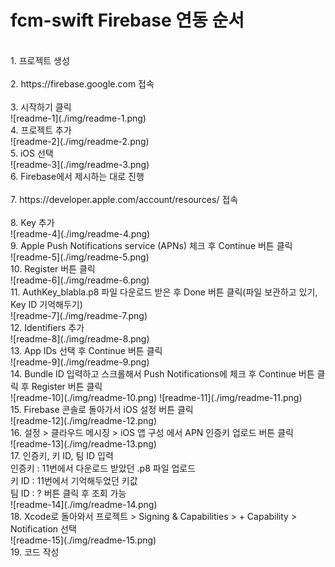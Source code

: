 # fcm-swift Firebase 연동 순서
<br>
1. 프로젝트 생성<br>
<br>
2. https://firebase.google.com 접속<br>
<br>
3. 시작하기 클릭<br>
![readme-1](./img/readme-1.png)
<br>
4. 프로젝트 추가<br>
![readme-2](./img/readme-2.png)
<br>
5. iOS 선택<br>
![readme-3](./img/readme-3.png)
<br>
6. Firebase에서 제시하는 대로 진행<br>
<br>
7. https://developer.apple.com/account/resources/ 접속<br>
<br>
8. Key 추가<br>
![readme-4](./img/readme-4.png)
<br>
9. Apple Push Notifications service (APNs) 체크 후 Continue 버튼 클릭<br>
![readme-5](./img/readme-5.png)
<br>
10. Register 버튼 클릭<br>
![readme-6](./img/readme-6.png)
<br>
11. AuthKey_blabla.p8 파일 다운로드 받은 후 Done 버튼 클릭(파일 보관하고 있기, Key ID 기억해두기)<br>
![readme-7](./img/readme-7.png)
<br>
12. Identifiers 추가<br>
![readme-8](./img/readme-8.png)
<br>
13. App IDs 선택 후 Continue 버튼 클릭<br>
![readme-9](./img/readme-9.png)
<br>
14. Bundle ID 입력하고 스크롤해서 Push Notifications에 체크 후 Continue 버튼 클릭 후 Register 버튼 클릭<br>
![readme-10](./img/readme-10.png)
![readme-11](./img/readme-11.png)
<br>
15. Firebase 콘솔로 돌아가서 iOS 설정 버튼 클릭<br>
![readme-12](./img/readme-12.png)
<br>
16. 설정 > 클라우드 메시징 > iOS 앱 구성 에서 APN 인증키 업로드 버튼 클릭<br>
![readme-13](./img/readme-13.png)
<br>
17.  인증키, 키 ID, 팀 ID 입력<br>
인증키 : 11번에서 다운로드 받았던 .p8 파일 업로드<br>
키 ID : 11번에서 기억해두었던 키값<br>
팀 ID : ? 버튼 클릭 후 조회 가능<br>
![readme-14](./img/readme-14.png)
<br>
18. Xcode로 돌아와서 프로젝트 > Signing & Capabilities > + Capability > Notification 선택<br>
![readme-15](./img/readme-15.png)
<br>
19. 코드 작성
